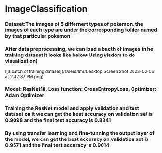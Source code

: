 # ImageClassification
 
### Dataset:The images of 5 differnert types of pokemon, the images of each type are under the corresponding folder named by that particular pokemon
### After data preprocessing, we can load a bacth of images in he training dataset it looks like below(Using visdom to do visualization)

![a batch of training dataset](/Users/lmr/Desktop/Screen Shot 2023-02-06 at 2.42.37 PM.png)

### Model: ResNet18,  Loss function: CrossEntropyLoss, Optimizer: Adam Optimizer
### Training the ResNet model and apply validation and test dataset on it we can get the best accuracy on validation set is 0.9098 and the final test accuracy is 0.8841

### By using transfer learning and fine-tunning the output layer of the model, we can get the best accuracy on validation set is 0.9571 and the final test accuracy is 0.9614
